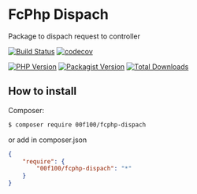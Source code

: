 # FcPhp Dispach

Package to dispach request to controller

[![Build Status](https://travis-ci.org/00F100/fcphp-dispach.svg?branch=master)](https://travis-ci.org/00F100/fcphp-dispach) [![codecov](https://codecov.io/gh/00F100/fcphp-dispach/branch/master/graph/badge.svg)](https://codecov.io/gh/00F100/fcphp-dispach)

[![PHP Version](https://img.shields.io/packagist/php-v/00f100/fcphp-dispach.svg)](https://packagist.org/packages/00F100/fcphp-dispach) [![Packagist Version](https://img.shields.io/packagist/v/00f100/fcphp-dispach.svg)](https://packagist.org/packages/00F100/fcphp-dispach) [![Total Downloads](https://poser.pugx.org/00F100/fcphp-dispach/downloads)](https://packagist.org/packages/00F100/fcphp-dispach)

## How to install

Composer:
```sh
$ composer require 00f100/fcphp-dispach
```

or add in composer.json
```json
{
    "require": {
        "00f100/fcphp-dispach": "*"
    }
}
```